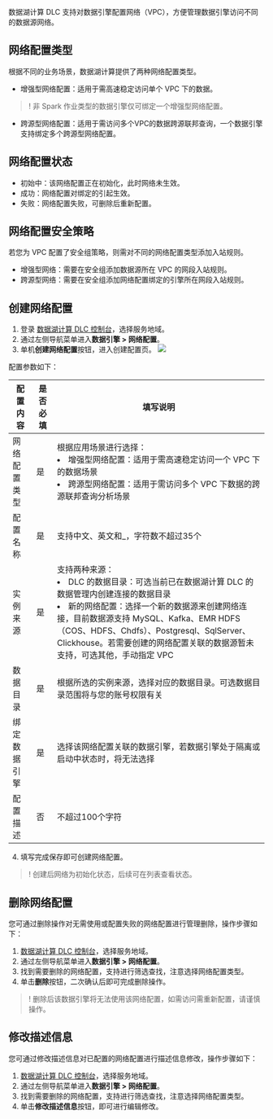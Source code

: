数据湖计算 DLC 支持对数据引擎配置网络（VPC），方便管理数据引擎访问不同的数据源网络。
## 网络配置类型
根据不同的业务场景，数据湖计算提供了两种网络配置类型。
- 增强型网络配置：适用于需高速稳定访问单个 VPC 下的数据。
>! 非 Spark 作业类型的数据引擎仅可绑定一个增强型网络配置。
- 跨源型网络配置：适用于需访问多个VPC的数据跨源联邦查询，一个数据引擎支持绑定多个跨源型网络配置。

## 网络配置状态
- 初始中：该网络配置正在初始化，此时网络未生效。
- 成功：网络配置对绑定的引起生效。
- 失败：网络配置失败，可删除后重新配置。

## 网络配置安全策略
若您为 VPC 配置了安全组策略，则需对不同的网络配置类型添加入站规则。
- 增强型网络：需要在安全组添加数据源所在 VPC 的网段入站规则。
- 跨源型网络：需要在安全组添加网络配置绑定的引擎所在网段入站规则。


## 创建网络配置
1. 登录 [数据湖计算 DLC 控制台](https://console.cloud.tencent.com/dlc)，选择服务地域。
2. 通过左侧导航菜单进入**数据引擎 > 网络配置**。
3. 单机**创建网络配置**按钮，进入创建配置页。
![](https://qcloudimg.tencent-cloud.cn/raw/7c3d0dd7fc2cef86b0c24e3ba0428909.png)

配置参数如下：

| 配置内容	| 是否必填	| 填写说明| 
|---------|---------|---------|
| 网络配置类型	| 是	| 根据应用场景进行选择：<li>增强型网络配置：适用于需高速稳定访问一个 VPC 下的数据场景<li>跨源型网络配置：适用于需访问多个 VPC 下数据的跨源联邦查询分析场景|
| 配置名称	| 是	| 支持中文、英文和_，字符数不超过35个| 
| 实例来源	| 是	| 支持两种来源：<li>DLC 的数据目录：可选当前已在数据湖计算 DLC 的数据管理内创建连接的数据目录<li>新的网络配置：选择一个新的数据源来创建网络连接，目前数据源支持 MySQL、Kafka、EMR HDFS（COS、HDFS、Chdfs）、Postgresql、SqlServer、Clickhouse。若需要创建的网络配置关联的数据源暂未支持，可选其他，手动指定 VPC
| 数据目录	| 是	| 根据所选的实例来源，选择对应的数据目录。可选数据目录范围将与您的账号权限有关| 
| 绑定数据引擎	| 是	| 选择该网络配置关联的数据引擎，若数据引擎处于隔离或启动中状态时，将无法选择| 
| 配置描述	| 否| 	不超过100个字符| 

4. 填写完成保存即可创建网络配置。
>! 创建后网络为初始化状态，后续可在列表查看状态。

## 删除网络配置
您可通过删除操作对无需使用或配置失败的网络配置进行管理删除，操作步骤如下：
1.  [数据湖计算 DLC 控制台](https://console.cloud.tencent.com/dlc)，选择服务地域。
2. 通过左侧导航菜单进入**数据引擎 > 网络配置**。
3. 找到需要删除的网络配置，支持进行筛选查找，注意选择网络配置类型。
4. 单击**删除**按钮，二次确认后即可完成删除操作。
>! 删除后该数据引擎将无法使用该网络配置，如需访问需重新配置，请谨慎操作。

## 修改描述信息
您可通过修改描述信息对已配置的网络配置进行描述信息修改，操作步骤如下：
1.  [数据湖计算 DLC 控制台](https://console.cloud.tencent.com/dlc)，选择服务地域。
2. 通过左侧导航菜单进入**数据引擎 > 网络配置**。
3. 找到需要删除的网络配置，支持进行筛选查找，注意选择网络配置类型。
4. 单击**修改描述信息**按钮，即可进行编辑修改。

